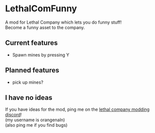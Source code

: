 # LethalComFunny
A mod for Lethal Company which lets you do funny stuff!<br>
Become a funny asset to the company.

## Current features
- Spawn mines by pressing Y

## Planned features
- pick up mines?

## I have no ideas
If you have ideas for the mod, ping me on the [lethal company modding discord](https://discord.gg/nYcQFEpXfU)!<br> (my username is orangenaln)<br>
(also ping me if you find bugs)

